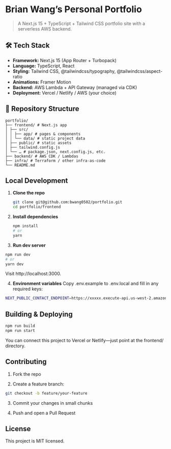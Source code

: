 # Brian Wang’s Personal Portfolio

> A Next.js 15 + TypeScript + Tailwind CSS portfolio site with a serverless AWS backend.

## 🛠️ Tech Stack

- **Framework:** Next.js 15 (App Router + Turbopack)  
- **Language:** TypeScript, React  
- **Styling:** Tailwind CSS, @tailwindcss/typography, @tailwindcss/aspect-ratio  
- **Animations:** Framer Motion  
- **Backend:** AWS Lambda + API Gateway (managed via CDK)  
- **Deployment:** Vercel / Netlify / AWS (your choice)

## 📁 Repository Structure
```
portfolio/
├── frontend/ # Next.js app
│ ├── src/
│ │ ├── app/ # pages & components
│ │ └── data/ # static project data
│ ├── public/ # static assets
│ ├── tailwind.config.js
│ └── … # package.json, next.config.js, etc.
├── backend/ # AWS CDK / Lambdas
├── infra/ # Terraform / other infra-as-code
└── README.md
```
##  Local Development

1. **Clone the repo**  
   ```bash
   git clone git@github.com:bwang0502/portfolio.git
   cd portfolio/frontend

2. **Install dependencies**
   ```bash
   npm install
   # or
   yarn


3. **Run dev server**
```bash
npm run dev
# or
yarn dev
```
Visit http://localhost:3000.

4. **Environment variables**
Copy .env.example to .env.local and fill in any required keys:
```bash
NEXT_PUBLIC_CONTACT_ENDPOINT=https://xxxxx.execute-api.us-west-2.amazonaws.com/prod/contact
```

## Building & Deploying
```bash
npm run build
npm run start
```
You can connect this project to Vercel or Netlify—just point at the frontend/ directory.

## Contributing
1. Fork the repo

2. Create a feature branch:
```bash
git checkout -b feature/your-feature
```

3. Commit your changes in small chunks

4. Push and open a Pull Request

## License
This project is MIT licensed.
